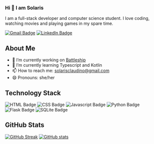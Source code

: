 ### Hi 👋 I am Solaris

I am a full-stack developer and computer science student. I love coding, watching movies and playing games in my spare time.

[![Gmail Badge](https://img.shields.io/badge/Gmail-D14836?style=for-the-badge&logo=gmail&logoColor=white)](mailto:solarisclaudino@gmail.com) [![LinkedIn Badge](https://img.shields.io/badge/LinkedIn-0077B5?style=for-the-badge&logo=linkedin&logoColor=white)](https://www.linkedin.com/in/solaris-claudino-82bb10288/)

## About Me

- 🔭 I’m currently working on [Battleship](https://github.com/sistemasolaris/battleship)
- 🌱 I’m currently learning Typescript and Kotlin
- 📫 How to reach me: solarisclaudino@gmail.com
- 😄 Pronouns: she/her


## Technology Stack

![HTML Badge](https://img.shields.io/badge/HTML-239120?style=for-the-badge&logo=html5&logoColor=white) ![CSS Badge](https://img.shields.io/badge/CSS-239120?&style=for-the-badge&logo=css3&logoColor=white) ![Javascript Badge](https://img.shields.io/badge/JavaScript-F7DF1E?style=for-the-badge&logo=javascript&logoColor=black) ![Python Badge](https://img.shields.io/badge/Python-3776AB?style=for-the-badge&logo=python&logoColor=white) ![Flask Badge](https://img.shields.io/badge/Flask-000000?style=for-the-badge&logo=flask&logoColor=white) ![SQLite Badge](https://img.shields.io/badge/SQLite-07405E?style=for-the-badge&logo=sqlite&logoColor=white)

## GitHub Stats

[![GitHub Streak](https://streak-stats.demolab.com?user=sistemasolaris&theme=darcula)](https://git.io/streak-stats) [![GitHub stats](https://github-readme-stats.vercel.app/api?username=sistemasolaris&theme=darcula)](https://github.com/anuraghazra/github-readme-stats)

<!--
**sistemasolaris/sistemasolaris** is a ✨ _special_ ✨ repository because its `README.md` (this file) appears on your GitHub profile.

Here are some ideas to get you started:

- 🔭 I’m currently working on ...
- 🌱 I’m currently learning ...
- 👯 I’m looking to collaborate on ...
- 🤔 I’m looking for help with ...
- 💬 Ask me about ...
- 📫 How to reach me: ...
- 😄 Pronouns: ...
- ⚡ Fun fact: ...
-->
